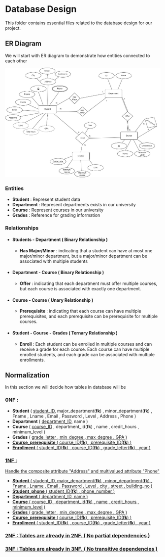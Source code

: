 # Database Design 
This folder contains essential files related to the database design for our project.
## ER Diagram
We will start with ER diagram to demonstrate how entities connected to each other 

![ER Diagram](University.jpg)

### Entities

- **Student** : Represent student data 
- **Department** : Represent departments exists in our university
- **Course** : Represent courses in our university
- **Grades** : Reference for grading information

### Relationships

- #### Students - Department ( Binary Relationship )

    - **Has Major/Minor** : indicating that a student can have at most one major/minor department, but a major/minor department can be associated with multiple students

- #### Department - Course ( Binary Relationship )

    - **Offer** : indicating that each department must offer multiple courses, but each course is associated with exactly one department.

- #### Course - Course ( Unary Relationship )

    - **Prerequisite** : indicating that each course can have multiple prerequisites, and each prerequisite can be prerequisite for multiple courses.

- #### Student - Course - Grades ( Ternary Relationship )

    - **Enroll** : Each student can be enrolled in multiple courses and can receive a grade for each course. Each course can have multiple enrolled students, and each grade can be associated with multiple enrollments.
## Normalization
In this section we will decide how tables in database will be
### 0NF :

- **Student** ( <u>student_ID</u>, major_department(**fk**) , minor_department(**fk**) , Fname , Lname , Email , Password , Level , Address , Phone )
- **Department** ( <u>department_ID</u>, name )
- **Course** ( <u>course_ID</u> , department_id(**fk**) , name , credit_hours , minimum_level )
- **Grades** ( <u>grade_letter<u> , min_degree , max_degree , GPA )
- **Course_prerequisite** ( <u>course_ID(**fk**)</u> , <u>prerequisite_ID(**fk**)</u> )
- **Enrollment** ( <u>student_ID(**fk**)</u> , <u>course_ID(**fk**)</u> , grade_letter(**fk**) , year )

### 1NF :
Handle the composite attribute "Address" and multivalued attribute "Phone"

- **Student** ( <u>student_ID</u>, major_department(**fk**) , minor_department(**fk**) , Fname , Lname , Email , Password , Level , city , street , building_no )
- **Student_phone** ( <u>student_ID(**fk**)</u> , <u>phone_number</u> )
- **Department** ( <u>department_ID</u>, name )
- **Course** ( <u>course_ID</u> , department_id(**fk**) , name , credit_hours , minimum_level )
- **Grades** ( <u>grade_letter<u> , min_degree , max_degree , GPA )
- **Course_prerequisite** ( <u>course_ID(**fk**)</u> , <u>prerequisite_ID(**fk**)</u> )
- **Enrollment** ( <u>student_ID(**fk**)</u> , <u>course_ID(**fk**)</u> , grade_letter(**fk**) , year )

### 2NF : Tables are already in 2NF. ( No partial dependencies )
### 3NF : Tables are already in 3NF. ( No transitive dependencies )